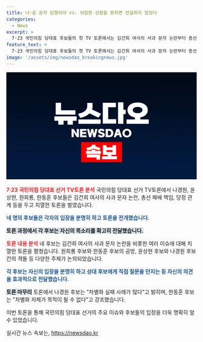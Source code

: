 ```yaml
---
title: 나·윤 문자 답했어야 vs. 위험한 상황을 밝히면 언급하지 않았다
categories:
  - News
excerpt: >
  7·23 국민의힘 당대표 후보들의 첫 TV 토론에서는 김건희 여사의 사과 문자 논란부터 총선 패배 책임에 이르기까지 치열한 공방이 벌어졌다. 특히, 후보들 간 공방이 심화되며 정책 질문과 함께 실시간 반박과 비판이 이어졌으며, 후보들은 각자의 정책 비전과 리더십을 강조하며 경쟁을 펼쳤다. 또한, 윤석열 대통령에게 영상 편지를 보내달라는 주문, 그리고 다양한 질문에 대한 후보들의 답변 등으로 토론은 진행되었다.
feature_text: >
  7·23 국민의힘 당대표 후보들의 첫 TV 토론에서는 김건희 여사의 사과 문자 논란부터 총선 패배 책임에 이르기까지 치열한 공방이 벌어졌다. 특히, 후보들 간 공방이 심화되며 정책 질문과 함께 실시간 반박과 비판이 이어졌으며, 후보들은 각자의 정책 비전과 리더십을 강조하며 경쟁을 펼쳤다. 또한, 윤석열 대통령에게 영상 편지를 보내달라는 주문, 그리고 다양한 질문에 대한 후보들의 답변 등으로 토론은 진행되었다.
image: '/assets/img/newsdao_breakingnews.jpg'
---
```


<p><img src="/assets/img/newsdao_breakingnews.jpg" alt="ontimetimes 속보" /></p>

<p><b><span style="color: #ee2323;">7·23 국민의힘 당대표 선거 TV토론 분석</span></b>
국민의힘 당대표 선거 TV토론에서 나경원, 윤상현, 원희룡, 한동훈 후보들은 김건희 여사의 사과 문자 논란, 총선 패배 책임, 당정 관계 등을 두고 치열한 토론을 벌였습니다.</p>

<p><b><span style="color: #1a5490;">네 명의 후보들은 각자의 입장을 분명히 하고 토론을 전개했습니다.</span></b></p>

<p><b><span style="background-color: #21538527;">토론 과정에서 각 후보는 자신의 목소리를 확고히 전달했습니다.</span></b></p>

<p><b><span style="color: #ee2323;">토론 내용 분석</span></b>
네 후보는 김건희 여사의 사과 문자 논란을 비롯한 여러 이슈에 대해 치열한 토론을 펼쳤습니다. 원희룡 후보와 한동훈 후보의 공방, 윤상현 후보와 나경원 후보간의 격돌 등 다양한 주제가 논의되었습니다.</p>

<p><b><span style="color: #1a5490;">각 후보는 자신의 입장을 분명히 하고 상대 후보에게 직접 질문을 던지는 등 자신의 의견을 효과적으로 전달했습니다.</span></b></p>

<p><b><span style="background-color: #21538527;">토론 마무리</span></b>
토론에서 나경원 후보는 "차별화 실패 사례가 많다"고 밝히며, 한동훈 후보는 "차별화 자체가 목적이 될 수 없다"고 강조했습니다.</p>

<p>이번 토론을 통해 국민의힘 당대표 선거의 주요 이슈와 후보들의 입장을 더욱 명확히 알 수 있었습니다.</p>
실시간 뉴스 속보는, <a href="https://newsdao.kr" rel="dofollow">https://newsdao.kr</a>


